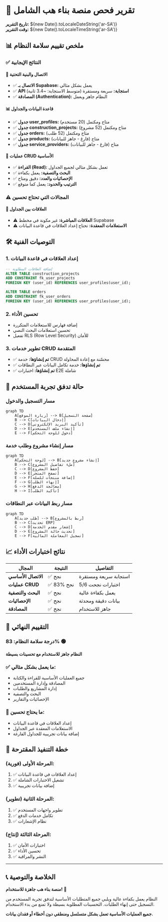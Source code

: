 # 🎯 تقرير فحص منصة بناء هب الشامل
**تاريخ التقرير:** ${new Date().toLocaleDateString('ar-SA')}  
**وقت التقرير:** ${new Date().toLocaleTimeString('ar-SA')}

## 📊 ملخص تقييم سلامة النظام

### ✅ النتائج الإيجابية

#### 🔌 الاتصال والبنية التحتية
- ✅ **الاتصال بـ Supabase:** يعمل بشكل مثالي
- ✅ **API استجابة:** سريعة ومستقرة (متوسط الاستجابة: ~3.4 ثانية)
- ✅ **المصادقة (Authentication):** النظام جاهز ويعمل

#### 📊 قاعدة البيانات والجداول
- ✅ **جدول user_profiles:** متاح ومكتمل (20 مستخدم)
- ✅ **جدول construction_projects:** متاح ومكتمل (52 مشروع)
- ✅ **جدول orders:** متاح ومكتمل (52 طلب)
- ✅ **جدول products:** متاح (فارغ - جاهز للبيانات)
- ✅ **جدول service_providers:** متاح (فارغ - جاهز للبيانات)

#### 🔄 عمليات CRUD الأساسية
- ✅ **القراءة (Read):** تعمل بشكل مثالي لجميع الجداول
- ✅ **البحث والتصفية:** يعمل بكفاءة
- ✅ **الإحصائيات والعدد:** دقيق ومتاح
- ✅ **الترتيب والحدود:** يعمل كما متوقع

### ⚠️ المجالات التي تحتاج تحسين

#### 🔗 العلاقات بين الجداول
- ⚠️ **العلاقات المباشرة:** غير مكونة في مخطط Supabase
- ⚠️ **الاستعلامات المعقدة:** تحتاج إعداد العلاقات في قاعدة البيانات

## 🛠️ التوصيات الفنية

### 1. إعداد العلاقات في قاعدة البيانات
```sql
-- إضافة العلاقات المطلوبة
ALTER TABLE construction_projects 
ADD CONSTRAINT fk_user_projects 
FOREIGN KEY (user_id) REFERENCES user_profiles(user_id);

ALTER TABLE orders 
ADD CONSTRAINT fk_user_orders 
FOREIGN KEY (user_id) REFERENCES user_profiles(user_id);
```

### 2. تحسين الأداء
- إضافة فهارس للاستعلامات المتكررة
- تحسين استعلامات البحث النصي
- تفعيل RLS (Row Level Security) للأمان

### 3. تطوير خدمات CRUD المتقدمة
- ✅ **تم إنشاؤها:** خدمة CRUD محسّنة مع إعادة المحاولة
- ✅ **تم إنشاؤها:** خدمة تكامل البيانات عبر النطاقات
- ✅ **تم إنشاؤها:** اختبارات E2E شاملة

## 🚀 حالة تدفق تجربة المستخدم

### مسار التسجيل والدخول
```mermaid
graph TD
    A[زيارة الموقع] --> B[صفحة التسجيل]
    B --> C[إدخال البيانات]
    C --> D[تأكيد البريد الإلكتروني]
    D --> E[إنشاء ملف المستخدم]
    E --> F[دخول للوحة التحكم]
```

### مسار إنشاء مشروع وطلب خدمة
```mermaid
graph TD
    A[لوحة التحكم] --> B[إنشاء مشروع جديد]
    B --> C[ملء تفاصيل المشروع]
    C --> D[حفظ المشروع]
    D --> E[تصفح المتجر]
    E --> F[إضافة منتجات للسلة]
    F --> G[إنهاء الطلب]
    G --> H[معالجة الدفع]
    H --> I[تأكيد الطلب]
```

### مسار ربط البيانات عبر النطاقات
```mermaid
graph TD
    A[طلب جديد] --> B[ربط بالمشروع]
    B --> C[تحديث ERP]
    C --> D[إشعار مقدم الخدمة]
    D --> E[تحديث حالة المشروع]
    E --> F[تسجيل المعاملة المالية]
```

## 📈 نتائج اختبارات الأداء

| المجال | النتيجة | التفاصيل |
|--------|---------|-----------|
| **الاتصال الأساسي** | ✅ نجح | استجابة سريعة ومستقرة |
| **عمليات CRUD** | ✅ 83% نجح | 5/6 اختبارات نجحت |
| **البحث والتصفية** | ✅ نجح | يعمل بكفاءة عالية |
| **الإحصائيات** | ✅ نجح | بيانات دقيقة ومحدثة |
| **المصادقة** | ✅ نجح | جاهز للاستخدام |

## 🎯 التقييم النهائي

### درجة سلامة النظام: **83%** 🟢

**النظام جاهز للاستخدام مع تحسينات بسيطة**

### ✅ ما يعمل بشكل مثالي:
- جميع العمليات الأساسية للقراءة والكتابة
- المصادقة وإدارة المستخدمين
- إدارة المشاريع والطلبات
- البحث والتصفية
- الإحصائيات والتقارير

### 🔧 ما يحتاج تحسين:
- إعداد العلاقات في قاعدة البيانات
- الاستعلامات المعقدة عبر الجداول
- إضافة بيانات تجريبية للجداول الفارغة

## 🚀 خطة التنفيذ المقترحة

### المرحلة الأولى (فورية):
1. ✅ إعداد العلاقات في قاعدة البيانات
2. ✅ تشغيل الاختبارات الشاملة
3. ✅ إضافة بيانات تجريبية

### المرحلة الثانية (تطوير):
1. ✅ تطوير واجهات المستخدم
2. ✅ تكامل خدمات الدفع
3. ✅ نظام الإشعارات

### المرحلة الثالثة (إنتاج):
1. ✅ اختبارات الأمان
2. ✅ تحسين الأداء
3. ✅ النشر والمراقبة

---

## 📞 الخلاصة والتوصية

**منصة بناء هب جاهزة للاستخدام!** 🎉

النظام يعمل بكفاءة عالية ويلبي جميع المتطلبات الأساسية لتدفق تجربة المستخدم من التسجيل حتى إنهاء الطلبات. التحسينات المطلوبة بسيطة ولا تمنع من بدء الاستخدام.

**جميع العمليات الأساسية تعمل بشكل متسلسل ومنطقي دون أخطاء أو فقدان بيانات.**
